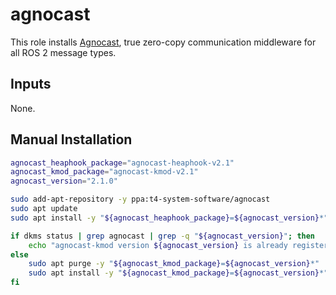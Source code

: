 # agnocast

This role installs [Agnocast](https://github.com/tier4/agnocast), true zero-copy communication middleware for all ROS 2 message types.

## Inputs

None.

## Manual Installation

```bash
agnocast_heaphook_package="agnocast-heaphook-v2.1"
agnocast_kmod_package="agnocast-kmod-v2.1"
agnocast_version="2.1.0"

sudo add-apt-repository -y ppa:t4-system-software/agnocast
sudo apt update
sudo apt install -y "${agnocast_heaphook_package}=${agnocast_version}*"

if dkms status | grep agnocast | grep -q "${agnocast_version}"; then
    echo "agnocast-kmod version ${agnocast_version} is already registered in dkms. Skipping purge and install."
else
    sudo apt purge -y "${agnocast_kmod_package}=${agnocast_version}*"
    sudo apt install -y "${agnocast_kmod_package}=${agnocast_version}*"
fi

```
